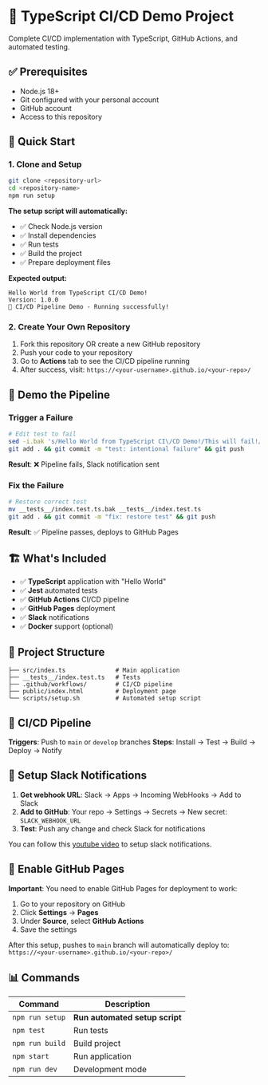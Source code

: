 # 🚀 TypeScript CI/CD Demo Project

Complete CI/CD implementation with TypeScript, GitHub Actions, and automated testing.

## ✅ Prerequisites

- Node.js 18+
- Git configured with your personal account
- GitHub account
- Access to this repository

## 🎯 Quick Start

### 1. Clone and Setup

```bash
git clone <repository-url>
cd <repository-name>
npm run setup
```

**The setup script will automatically:**

- ✅ Check Node.js version
- ✅ Install dependencies
- ✅ Run tests
- ✅ Build the project
- ✅ Prepare deployment files

**Expected output:**

```
Hello World from TypeScript CI/CD Demo!
Version: 1.0.0
🚀 CI/CD Pipeline Demo - Running successfully!
```

### 2. Create Your Own Repository

1. Fork this repository OR create a new GitHub repository
2. Push your code to your repository
3. Go to **Actions** tab to see the CI/CD pipeline running
4. After success, visit: `https://<your-username>.github.io/<your-repo>/`

## 🧪 Demo the Pipeline

### Trigger a Failure

```bash
# Edit test to fail
sed -i.bak 's/Hello World from TypeScript CI\/CD Demo!/This will fail!/' __tests__/index.test.ts
git add . && git commit -m "test: intentional failure" && git push
```

**Result**: ❌ Pipeline fails, Slack notification sent

### Fix the Failure

```bash
# Restore correct test
mv __tests__/index.test.ts.bak __tests__/index.test.ts
git add . && git commit -m "fix: restore test" && git push
```

**Result**: ✅ Pipeline passes, deploys to GitHub Pages

## 🏗️ What's Included

- ✅ **TypeScript** application with "Hello World"
- ✅ **Jest** automated tests
- ✅ **GitHub Actions** CI/CD pipeline
- ✅ **GitHub Pages** deployment
- ✅ **Slack** notifications
- ✅ **Docker** support (optional)

## 📁 Project Structure

```
├── src/index.ts              # Main application
├── __tests__/index.test.ts   # Tests
├── .github/workflows/        # CI/CD pipeline
├── public/index.html         # Deployment page
└── scripts/setup.sh          # Automated setup script
```

## 🔄 CI/CD Pipeline

**Triggers**: Push to `main` or `develop` branches
**Steps**: Install → Test → Build → Deploy → Notify

## 📧 Setup Slack Notifications

1. **Get webhook URL**: Slack → Apps → Incoming WebHooks → Add to Slack
2. **Add to GitHub**: Your repo → Settings → Secrets → New secret: `SLACK_WEBHOOK_URL`
3. **Test**: Push any change and check Slack for notifications

You can follow this [youtube video](https://www.youtube.com/watch?v=dQw4w9WgXcQ) to setup slack notifications.

## 🚀 Enable GitHub Pages

**Important**: You need to enable GitHub Pages for deployment to work:

1. Go to your repository on GitHub
2. Click **Settings** → **Pages**
3. Under **Source**, select **GitHub Actions**
4. Save the settings

After this setup, pushes to `main` branch will automatically deploy to: `https://<your-username>.github.io/<your-repo>/`

## 📊 Commands

| Command         | Description                    |
| --------------- | ------------------------------ |
| `npm run setup` | **Run automated setup script** |
| `npm test`      | Run tests                      |
| `npm run build` | Build project                  |
| `npm start`     | Run application                |
| `npm run dev`   | Development mode               |
